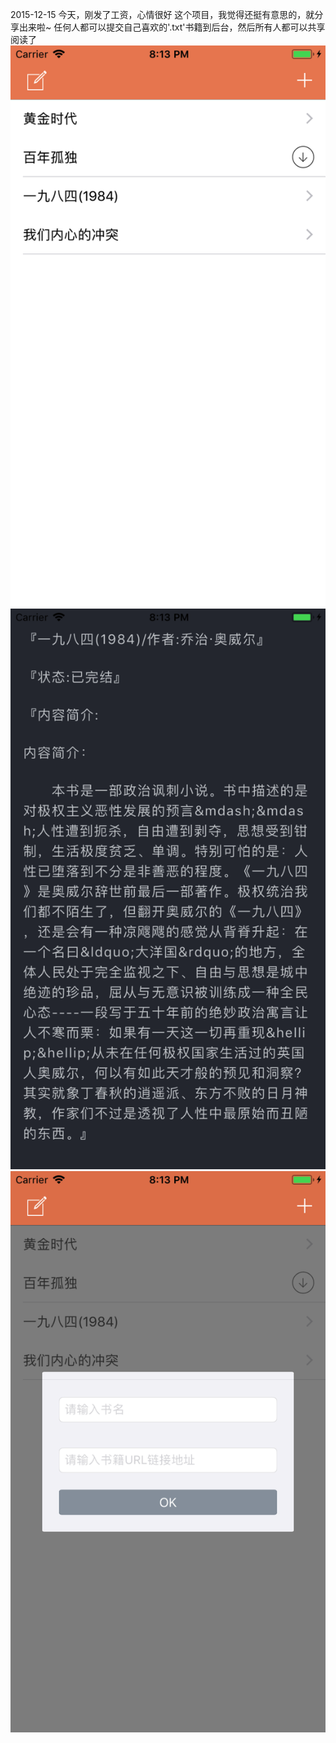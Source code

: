 
2015-12-15  今天，刚发了工资，心情很好
这个项目，我觉得还挺有意思的，就分享出来啦~
任何人都可以提交自己喜欢的'.txt'书籍到后台，然后所有人都可以共享阅读了
![image](https://github.com/ixiao/readbook/blob/master/images/home.png)
![image](https://github.com/ixiao/readbook/blob/master/images/page.png)
![image](https://github.com/ixiao/readbook/blob/master/images/push.png)
